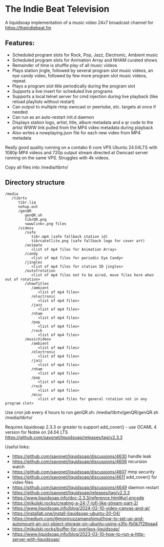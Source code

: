 # The Indie Beat Television 

A liquidsoap implementation of a music video 24x7 broadcast channel for https://theindiebeat.fm

## Features:
- Scheduled program slots for Rock, Pop, Jazz, Electronic, Ambient music
- Scheduled program slots for Animation Array and NHAM curated shows
- Remainder of time is shuffle play of all music videos
- Plays station jingle, followed by several program slot music videos, an eye candy video, followed by few more program slot music videos, repeat.
- Plays a program slot title periodically during the program slot 
- Supports a live insert for scheduled live programs
- Supports a local telnet server for cmd injection during live playback (like reload playlists without restart)
- Can output to multiple rtmp owncast or peertube, etc. targets at once if needed
- Can run as an auto-restart init.d daemon
- Displays station logo, artist, title, album metadata and a qr code to the artist WWW link pulled from the MP4 video metadata during playback
- Also writes a nowplaying.json file for each new video from MP4 metadata

Really good quality running on a contabo 6 core VPS Ubuntu 24.04LTS with 1080p MP4 videos and 720p output stream directed at Owncast server running on the same VPS. Struggles with 4k videos.

Copy all files into /media/tibrtv/ 

## Directory structure
```
/media
   /tibrtv
	  tibr.liq
      nohup.out
	  /genQR
	     genQR.sh
		 tibrQR.png
		 <wwwlink>.png files
	  /videos
         /safe
            tibr.mp4 (safe fallback station id)
            tibrcatellite.png (safe fallback logo for cover art)		    
         /animato
		    <list of mp4 files for Animation Array>
         /candy
		    <list of mp4 files for periodic Eye Candy>
         /jingles 
		    <list of mp4 files for station ID jingles>
		 /outofrotation 
		    <list of mp4 files not to be aired, move files here when out of rotation>
         /showTitles		 
		    /ambient
		       <list of mp4 files>
			/electronic
		       <list of mp4 files>
			/jazz
		       <list of mp4 files>
			/nham
		       <list of mp4 files>
			/pop
		       <list of mp4 files>
			/rock 
   		       <list of mp4 files>
         /musicVideos
		    /ambient
		       <list of mp4 files>
			/electronic
		       <list of mp4 files>
			/jazz
		       <list of mp4 files>
			/nham
		       <list of mp4 files>
			/pop
		       <list of mp4 files>
			/rock 
   		       <list of mp4 files>
			/misc
   		       <list of mp4 files for general rotation not in any program slot>
```

Use cron job every 4 hours to run genQR.sh:
    /media/tibrtv/genQR/genQR.sh /media/tibrtv/
	
Requires liquidsoap 2.3.3 or greater to support add_cover() - use OCAML 4 version for Noble on 24.04 LTS https://github.com/savonet/liquidsoap/releases/tag/v2.3.3

Useful links:
- https://github.com/savonet/liquidsoap/discussions/4630 handle leak
- https://github.com/savonet/liquidsoap/discussions/4606 recursion watch
- https://github.com/savonet/liquidsoap/discussions/4607 rtmp security
- https://github.com/savonet/liquidsoap/discussions/4611 add_cover() for video files
- https://github.com/savonet/liquidsoap/discussions/4649 daemon restart
- https://github.com/savonet/liquidsoap/releases/tag/v2.3.3
- https://www.liquidsoap.info/doc-2.3.3/reference.html#url.encode
- https://mikulski.rocks/creating-a-24-7-lofi-like-stream-part-2/
- https://www.liquidsoap.info/blog/2024-02-10-video-canvas-and-ai/
- https://installati.one/install-liquidsoap-ubuntu-20-04/
- https://medium.com/@moniruzzamanshimul/how-to-set-up-and-automount-an-oci-object-storage-on-ubuntu-using-s3fs-fb0b7f26eaa4
- https://mikulski.rocks/buffer-for-overlays-liquidsoap/
- https://www.liquidsoap.info/blog/2023-03-10-how-to-run-a-http-server-with-liquidsoap/



